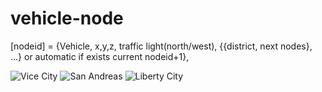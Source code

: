 # vehicle-node

[nodeid] = {Vehicle, x,y,z, traffic light(north/west), {{district, next nodes}, ...} or automatic if exists current nodeid+1}, 

![Vice City](http://109.227.228.4/pub/VC.png)
![San Andreas](http://109.227.228.4/pub/SA.png?2)
![Liberty City](http://109.227.228.4/pub/LC.png?2)
